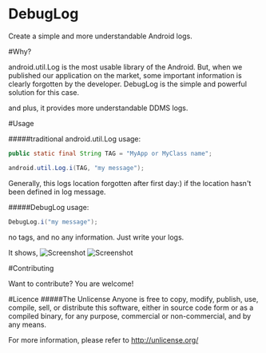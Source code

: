 DebugLog
========

Create a simple and more understandable Android logs. 


#Why?

android.util.Log is the most usable library of the Android. But, when we published our application on the market, some important information is clearly forgotten by the developer.
DebugLog is the simple and powerful solution for this case. 

and plus, it provides more understandable DDMS logs.


#Usage

#####traditional android.util.Log usage:
```java
public static final String TAG = "MyApp or MyClass name";

android.util.Log.i(TAG, "my message");
```

Generally, this logs location forgotten after first day:) if the location hasn't been defined in log message.

#####DebugLog usage:
```java
DebugLog.i("my message");
```

no tags, and no any information. Just write your logs.

It shows,
![Screenshot](https://raw.github.com/MustafaFerhan/DebugLog/master/DebugLog-Demo/assets/ss2.jpg)
![Screenshot](https://raw.github.com/MustafaFerhan/DebugLog/master/DebugLog-Demo/assets/ss1.jpg)


#Contributing

Want to contribute? You are welcome!

#Licence
#####The Unlicense
Anyone is free to copy, modify, publish, use, compile, sell, or
distribute this software, either in source code form or as a compiled
binary, for any purpose, commercial or non-commercial, and by any
means.

For more information, please refer to <http://unlicense.org/>
